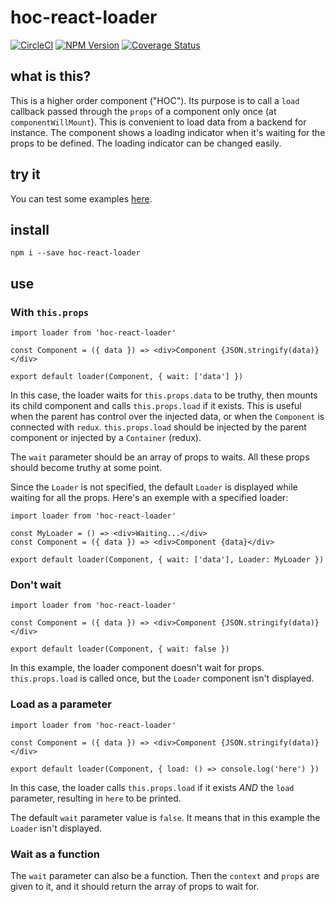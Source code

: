 # hoc-react-loader
[![CircleCI](https://circleci.com/gh/Zenika/react-loader.svg?&style=shield&circle-token=07eae4d9bdbe138c04d32753312ba543a4e08f34)](https://circleci.com/gh/Zenika/react-loader/tree/master)
[![NPM Version](https://badge.fury.io/js/hoc-react-loader.svg)](https://www.npmjs.com/package/hoc-react-loader)
[![Coverage Status](https://coveralls.io/repos/github/Zenika/react-loader/badge.svg?branch=master)](https://coveralls.io/github/Zenika/react-loader?branch=master)

## what is this?
This is a higher order component ("HOC"). Its purpose is to call a `load` callback passed through the `props` of a component only once (at `componentWillMount`). This is convenient to load data from a backend for instance. The component shows a loading indicator when it's waiting for the props to be defined. The loading indicator can be changed easily.

## try it
You can test some examples [here](https://zenika.github.io/react-loader/).

## install
`npm i --save hoc-react-loader`

## use
### With `this.props`
```es6
import loader from 'hoc-react-loader'

const Component = ({ data }) => <div>Component {JSON.stringify(data)}</div>

export default loader(Component, { wait: ['data'] })
```
In this case, the loader waits for `this.props.data` to be truthy, then mounts its child component and calls `this.props.load` if it exists. This is useful when the parent has control over the injected data, or when the `Component` is connected with `redux`. `this.props.load` should be injected by the parent component or injected by a `Container` (redux).

The `wait` parameter should be an array of props to waits. All these props should become truthy at some point.

Since the `Loader` is not specified, the default `Loader` is displayed while waiting for all the props. Here's an exemple with a specified loader:
```es6
import loader from 'hoc-react-loader'

const MyLoader = () => <div>Waiting...</div>
const Component = ({ data }) => <div>Component {data}</div>

export default loader(Component, { wait: ['data'], Loader: MyLoader })
```

### Don't wait
```es6
import loader from 'hoc-react-loader'

const Component = ({ data }) => <div>Component {JSON.stringify(data)}</div>

export default loader(Component, { wait: false })
```
In this example, the loader component doesn't wait for props. `this.props.load` is called once, but the `Loader` component isn't displayed.

### Load as a parameter
```es6
import loader from 'hoc-react-loader'

const Component = ({ data }) => <div>Component {JSON.stringify(data)}</div>

export default loader(Component, { load: () => console.log('here') })
```
In this case, the loader calls `this.props.load` if it exists *AND* the `load` parameter, resulting in `here` to be printed.

The default `wait` parameter value is `false`. It means that in this example the `Loader` isn't displayed.

### Wait as a function
The `wait` parameter can also be a function. Then the `context` and `props` are given to it, and it should return the array of props to wait for.
